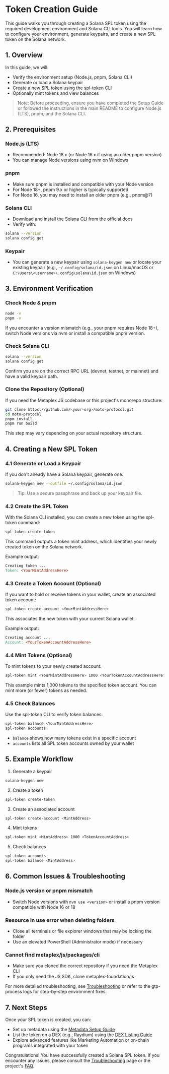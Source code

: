 # Token Creation Guide

This guide walks you through creating a Solana SPL token using the required development environment and Solana CLI tools. You will learn how to configure your environment, generate keypairs, and create a new SPL token on the Solana network.

## 1. Overview
In this guide, we will:
- Verify the environment setup (Node.js, pnpm, Solana CLI)
- Generate or load a Solana keypair
- Create a new SPL token using the spl-token CLI
- Optionally mint tokens and view balances

> Note: Before proceeding, ensure you have completed the Setup Guide or followed the instructions in the main README to configure Node.js (LTS), pnpm, and the Solana CLI.

## 2. Prerequisites

### Node.js (LTS)
- Recommended: Node 18.x (or Node 16.x if using an older pnpm version)
- You can manage Node versions using nvm on Windows

### pnpm
- Make sure pnpm is installed and compatible with your Node version
- For Node 18+, pnpm 9.x or higher is typically supported
- For Node 16, you may need to install an older pnpm (e.g., pnpm@7)

### Solana CLI
- Download and install the Solana CLI from the official docs
- Verify with:
```bash
solana --version
solana config get
```

### Keypair
- You can generate a new keypair using `solana-keygen new` or locate your existing keypair (e.g., `~/.config/solana/id.json` on Linux/macOS or `C:\Users\<username>\.config\solana\id.json` on Windows)

## 3. Environment Verification

### Check Node & pnpm
```bash
node -v
pnpm -v
```
If you encounter a version mismatch (e.g., your pnpm requires Node 18+), switch Node versions via nvm or install a compatible pnpm version.

### Check Solana CLI
```bash
solana --version
solana config get
```
Confirm you are on the correct RPC URL (devnet, testnet, or mainnet) and have a valid keypair path.

### Clone the Repository (Optional)
If you need the Metaplex JS codebase or this project's monorepo structure:
```bash
git clone https://github.com/<your-org>/moto-protocol.git
cd moto-protocol
pnpm install
pnpm run build
```
This step may vary depending on your actual repository structure.

## 4. Creating a New SPL Token

### 4.1 Generate or Load a Keypair
If you don't already have a Solana keypair, generate one:
```bash
solana-keygen new --outfile ~/.config/solana/id.json
```
> Tip: Use a secure passphrase and back up your keypair file.

### 4.2 Create the SPL Token
With the Solana CLI installed, you can create a new token using the spl-token command:
```bash
spl-token create-token
```
This command outputs a token mint address, which identifies your newly created token on the Solana network.

Example output:
```makefile
Creating token ...
Token: <YourMintAddressHere>
```

### 4.3 Create a Token Account (Optional)
If you want to hold or receive tokens in your wallet, create an associated token account:
```bash
spl-token create-account <YourMintAddressHere>
```
This associates the new token with your current Solana wallet.

Example output:
```makefile
Creating account ...
Account: <YourTokenAccountAddressHere>
```

### 4.4 Mint Tokens (Optional)
To mint tokens to your newly created account:
```bash
spl-token mint <YourMintAddressHere> 1000 <YourTokenAccountAddressHere>
```
This example mints 1,000 tokens to the specified token account.
You can mint more (or fewer) tokens as needed.

### 4.5 Check Balances
Use the spl-token CLI to verify token balances:
```bash
spl-token balance <YourMintAddressHere>
spl-token accounts
```
- `balance` shows how many tokens exist in a specific account
- `accounts` lists all SPL token accounts owned by your wallet

## 5. Example Workflow
1. Generate a keypair
```bash
solana-keygen new
```

2. Create a token
```bash
spl-token create-token
```

3. Create an associated account
```bash
spl-token create-account <MintAddress>
```

4. Mint tokens
```bash
spl-token mint <MintAddress> 1000 <TokenAccountAddress>
```

5. Check balances
```bash
spl-token accounts
spl-token balance <MintAddress>
```

## 6. Common Issues & Troubleshooting

### Node.js version or pnpm mismatch
- Switch Node versions with `nvm use <version>` or install a pnpm version compatible with Node 16 or 18

### Resource in use error when deleting folders
- Close all terminals or file explorer windows that may be locking the folder
- Use an elevated PowerShell (Administrator mode) if necessary

### Cannot find metaplex/js/packages/cli
- Make sure you cloned the correct repository if you need the Metaplex CLI
- If you only need the JS SDK, clone metaplex-foundation/js

For more detailed troubleshooting, see [Troubleshooting](../troubleshooting.md) or refer to the gtp-process logs for step-by-step environment fixes.

## 7. Next Steps
Once your SPL token is created, you can:
- Set up metadata using the [Metadata Setup Guide](./metadata-setup.md)
- List the token on a DEX (e.g., Raydium) using the [DEX Listing Guide](./dex-listing.md)
- Explore advanced features like Marketing Automation or on-chain programs integrated with your token

Congratulations! You have successfully created a Solana SPL token. If you encounter any issues, please consult the [Troubleshooting](../troubleshooting.md) page or the project's [FAQ](../faq.md).
